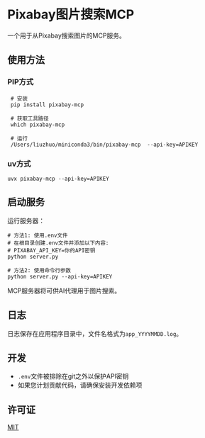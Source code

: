 # Pixabay图片搜索MCP

一个用于从Pixabay搜索图片的MCP服务。

## 使用方法

### PIP方式
``` 
 # 安装
 pip install pixabay-mcp

 # 获取工具路径
 which pixabay-mcp

 # 运行
 /Users/liuzhuo/miniconda3/bin/pixabay-mcp  --api-key=APIKEY
```

### uv方式
```
uvx pixabay-mcp --api-key=APIKEY
```

## 启动服务

运行服务器：

```
# 方法1: 使用.env文件
# 在根目录创建.env文件并添加以下内容:
# PIXABAY_API_KEY=你的API密钥
python server.py

# 方法2: 使用命令行参数
python server.py --api-key=APIKEY
```

MCP服务器将可供AI代理用于图片搜索。

## 日志

日志保存在应用程序目录中，文件名格式为`app_YYYYMMDD.log`。

## 开发

- `.env`文件被排除在git之外以保护API密钥
- 如果您计划贡献代码，请确保安装开发依赖项

## 许可证

[MIT](LICENSE) 